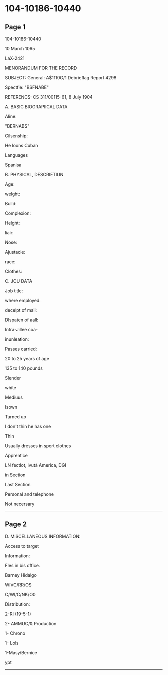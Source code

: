 # 104-10186-10440

## Page 1

104-10186-10440

10 March 1065

LaX-2421

MENORANDUM FOR THE RECORD

SUBJECT: General: A$1110G/1 Debrieflag Report 4298

Spectfie: "BSFNABE"

REFERENCS: CS 311/00115-61, 8 July 1904

A. BASIC BIOGRAPIICAL DATA

Aline:

"BERNABS"

Cilsenship:

He loons Cuban

Languages

Spanisa

B. PHYSICAL, DESCRIETIUN

Age:

welght:

Bulld:

Complexion:

Helght:

liair:

Nose:

Ajustacie:

race:

Clothes:

C. JOU DATA

Job title:

where employed:

decelpt of mail:

Dlspaten of aall:

Intra-Jillee coa-

inunleation:

Passes carried:

20 to 25 years of age

135 to 140 pounds

Slender

white

Mediuus

Isown

Turned up

I don't thin he has one

Thin

Usually dresses in sport clothes

Apprentice

LN fectlot, ivutà America, DGI

in Section

Last Section

Personal and telephone

Not necersary

---

## Page 2

D. MISCELLANEOUS INFORMATION:

Access to target

Information:

Fles in bis office.

Barney Hidalgo

WIVC/RR/OS

C/WI/C/NK/O0

Distribution:

2-RI (19-5-1)

2- AMMUC/& Production

1- Chrono

1- Lols

1-Masy/Bernice

ypt

---

